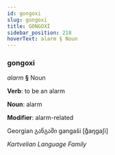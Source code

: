 ```yaml
---
id: gongoxi
slug: gongoxi
title: GONGOXİ
sidebar_position: 218
hoverText: alarm § Noun
---
```


### gongoxi

*alarm* **§** Noun

**Verb**: to be an alarm

**Noun**: alarm

**Modifier**: alarm-related

Georgian განგაში gangaši [ɡ̊aŋɡaʃi]

*Kartvelian Language Family*